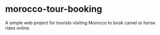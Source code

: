 # morocco-tour-booking
A simple web project for tourists visiting Morocco to book camel or horse rides online.
